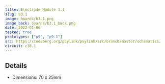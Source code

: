 ```yaml
---
title: Electrode Module 3.1
slug: b3.1
image: boards/b3.1.png
image_back: boards/b3.1_back.png
date: 2022-01-06
tested: true
prototypes: ["p9", "p9.1"]
src: https://codeberg.org/psylink/psylink/src/branch/master/schematics/archive/kicad/b3.1.kicad_pcb
circuit: c10.1
---
```


## Details

- Dimensions: 70 x 25mm
